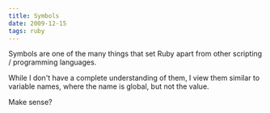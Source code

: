 ```yaml
---
title: Symbols
date: 2009-12-15
tags: ruby
---
```

Symbols are one of the many things that set Ruby apart from other scripting / programming languages.

While I don't have a complete understanding of them, I view them similar to variable names, where the name is global, but not the value.

Make sense?

